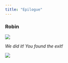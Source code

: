 ```yaml
---
title: "Epilogue"
---
```


### Robin

![](/images/robin-sitting.png)

_We did it! You found the exit!_

![](https://media4.giphy.com/media/35HTaxVJWzp2QOShct/giphy.gif?cid=ecf05e47wx7gzaz23jhldze1be4et0krxcdtjwhloa30u2ko&rid=giphy.gif)

